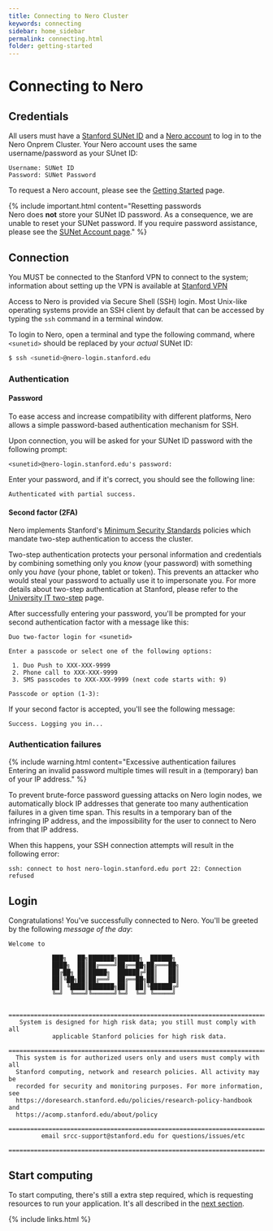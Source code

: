 ```yaml
---
title: Connecting to Nero Cluster
keywords: connecting
sidebar: home_sidebar
permalink: connecting.html
folder: getting-started
---
```

# Connecting to Nero

## Credentials

All users must have a [Stanford SUNet ID][url_sunet] and a [Nero
account][url_account] to log in to the Nero Onprem Cluster. 
Your Nero account uses the same username/password as your SUnet ID:
  ```
  Username: SUNet ID
  Password: SUNet Password
  ```

To request a Nero account, please see the [Getting Started][url_account]
page.


{% include important.html content="Resetting passwords<br/>
Nero does **not** store your SUNet ID password.  As a consequence, we
    are unable to reset your SUNet password.  If you require password assistance,
    please see the [SUNet Account page][url_suaccounts]." %}
    

## Connection

You MUST be connected to the Stanford VPN to connect to the system; information about
setting up the VPN is available at [Stanford VPN][url_vpn]

Access to Nero is provided via Secure Shell (SSH) login. Most Unix-like
operating systems provide an SSH client by default that can be accessed by
typing the `ssh` command in a terminal window.

To login to Nero, open a terminal and type the following command, where
`<sunetid>` should be replaced by your *actual* SUNet ID:

```bash
$ ssh <sunetid>@nero-login.stanford.edu
```


### Authentication

#### Password

To ease access and increase compatibility with different platforms, 
Nero allows a simple password-based authentication mechanism for SSH.

Upon connection, you will be asked for your SUNet ID password with the
following prompt:

    <sunetid>@nero-login.stanford.edu's password:

Enter your password, and if it's correct, you should see the following line:

    Authenticated with partial success.


#### Second factor (2FA)

Nero implements Stanford's [Minimum Security Standards][url_minsec]
policies which mandate two-step authentication to access the cluster.

Two-step authentication protects your personal information and credentials by
combining something only you *know* (your password) with something only you
*have* (your phone, tablet or token). This prevents an attacker who would steal
your password to actually use it to impersonate you. For more details about
two-step authentication at Stanford, please refer to the [University IT
two-step][url_twostep] page.


After successfully entering your password, you'll be prompted for your second
authentication factor with a message like this:

    Duo two-factor login for <sunetid>

    Enter a passcode or select one of the following options:

     1. Duo Push to XXX-XXX-9999
     2. Phone call to XXX-XXX-9999
     3. SMS passcodes to XXX-XXX-9999 (next code starts with: 9)

    Passcode or option (1-3):


If your second factor is accepted, you'll see the following message:

    Success. Logging you in...

### Authentication failures

{% include warning.html content="Excessive authentication failures<br/> Entering an invalid password multiple times will result in a (temporary) ban of your IP address." %}

To prevent brute-force password guessing attacks on Nero login nodes, we
automatically block IP addresses that generate too many authentication failures
in a given time span. This results in a temporary ban of the infringing IP
address, and the impossibility for the user to connect to Nero from that
IP address.

When this happens, your SSH connection attempts will result in the following
error:

    ssh: connect to host nero-login.stanford.edu port 22: Connection refused



## Login

Congratulations! You've successfully connected to Nero. You'll be greeted
by the following *message of the day*:

```
Welcome to 

            ███╗   ██╗███████╗██████╗  ██████╗ 
            ████╗  ██║██╔════╝██╔══██╗██╔═══██╗
            ██╔██╗ ██║█████╗  ██████╔╝██║   ██║
            ██║╚██╗██║██╔══╝  ██╔══██╗██║   ██║
            ██║ ╚████║███████╗██║  ██║╚██████╔╝
            ╚═╝  ╚═══╝╚══════╝╚═╝  ╚═╝ ╚═════╝ 
                                   
 =======================================================================
   System is designed for high risk data; you still must comply with all
            applicable Stanford policies for high risk data.
 =======================================================================
  This system is for authorized users only and users must comply with all
  Stanford computing, network and research policies. All activity may be
  recorded for security and monitoring purposes. For more information, see
  https://doresearch.stanford.edu/policies/research-policy-handbook and
  https://acomp.stanford.edu/about/policy
 =======================================================================
         email srcc-support@stanford.edu for questions/issues/etc
 =======================================================================
```

## Start computing

To start computing, there's still a extra step required, which is requesting
resources to run your application. It's all described in the [next
section][url_submit].

[comment]: #  (link URLs -----------------------------------------------------)

[url_account]:      /pages/getting-started/getting-started.html#how-to-request-an-account
[url_suaccounts]:   https://accounts.stanford.edu/
[url_sunet]:        https://uit.stanford.edu/service/accounts/sunetids
[url_minsec]:       https://uit.stanford.edu/guide/securitystandards
[url_twostep]:      https://uit.stanford.edu/service/webauth/twostep
[url_submit]:       /submitting.html
[url_contact]:      mailto:srcc-support@stanford.edu
[url_vpn]:          https://uit.stanford.edu/service/vpn




{% include links.html %}
